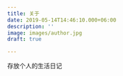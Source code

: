 ```yaml
---
title: 关于
date: 2019-05-14T14:46:10.000+06:00
description: ''
image: images/author.jpg
draft: true

---
```

存放个人的生活日记